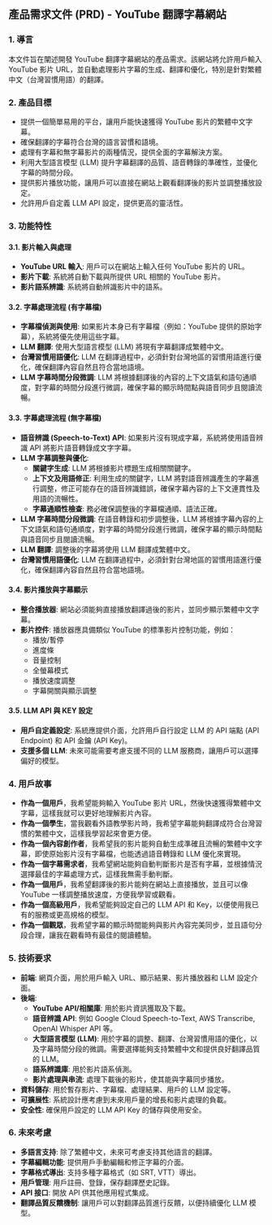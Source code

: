 ## 產品需求文件 (PRD) - YouTube 翻譯字幕網站

### 1. 導言

本文件旨在闡述開發 YouTube 翻譯字幕網站的產品需求。該網站將允許用戶輸入 YouTube 影片 URL，並自動處理影片字幕的生成、翻譯和優化，特別是針對繁體中文（台灣習慣用語）的翻譯。

### 2. 產品目標

*   提供一個簡單易用的平台，讓用戶能快速獲得 YouTube 影片的繁體中文字幕。
*   確保翻譯的字幕符合台灣的語言習慣和語境。
*   處理有字幕和無字幕影片的兩種情況，提供全面的字幕解決方案。
*   利用大型語言模型 (LLM) 提升字幕翻譯的品質、語音轉錄的準確性，並優化字幕的時間分段。
*   提供影片播放功能，讓用戶可以直接在網站上觀看翻譯後的影片並調整播放設定。
*   允許用戶自定義 LLM API 設定，提供更高的靈活性。

### 3. 功能特性

#### 3.1. 影片輸入與處理

*   **YouTube URL 輸入**: 用戶可以在網站上輸入任何 YouTube 影片的 URL。
*   **影片下載**: 系統將自動下載與所提供 URL 相關的 YouTube 影片。
*   **影片語系辨識**: 系統將自動辨識影片中的語系。

#### 3.2. 字幕處理流程 (有字幕檔)

*   **字幕檔偵測與使用**: 如果影片本身已有字幕檔（例如：YouTube 提供的原始字幕），系統將優先使用這些字幕。
*   **LLM 翻譯**: 使用大型語言模型 (LLM) 將現有字幕翻譯成繁體中文。
*   **台灣習慣用語優化**: LLM 在翻譯過程中，必須針對台灣地區的習慣用語進行優化，確保翻譯內容自然且符合當地語境。
*   **LLM 字幕時間分段微調**: LLM 將根據翻譯後的內容的上下文語氣和語句通順度，對字幕的時間分段進行微調，確保字幕的顯示時間點與語音同步且閱讀流暢。

#### 3.3. 字幕處理流程 (無字幕檔)

*   **語音辨識 (Speech-to-Text) API**: 如果影片沒有現成字幕，系統將使用語音辨識 API 將影片語音轉錄成文字字幕。
*   **LLM 字幕調整與優化**:
    *   **關鍵字生成**: LLM 將根據影片標題生成相關關鍵字。
    *   **上下文及用語修正**: 利用生成的關鍵字，LLM 將對語音辨識產生的字幕進行調整，修正可能存在的語音辨識錯誤，確保字幕內容的上下文連貫性及用語的流暢性。
    *   **字幕通順性檢查**: 務必確保調整後的字幕檔通順、語法正確。
*   **LLM 字幕時間分段微調**: 在語音轉錄和初步調整後，LLM 將根據字幕內容的上下文語氣和語句通順度，對字幕的時間分段進行微調，確保字幕的顯示時間點與語音同步且閱讀流暢。
*   **LLM 翻譯**: 調整後的字幕將使用 LLM 翻譯成繁體中文。
*   **台灣習慣用語優化**: LLM 在翻譯過程中，必須針對台灣地區的習慣用語進行優化，確保翻譯內容自然且符合當地語境。

#### 3.4. 影片播放與字幕顯示

*   **整合播放器**: 網站必須能夠直接播放翻譯過後的影片，並同步顯示繁體中文字幕。
*   **影片控件**: 播放器應具備類似 YouTube 的標準影片控制功能，例如：
    *   播放/暫停
    *   進度條
    *   音量控制
    *   全螢幕模式
    *   播放速度調整
    *   字幕開關與顯示調整

#### 3.5. LLM API 與 KEY 設定

*   **用戶自定義設定**: 系統應提供介面，允許用戶自行設定 LLM 的 API 端點 (API Endpoint) 和 API 金鑰 (API Key)。
*   **支援多個 LLM**: 未來可能需要考慮支援不同的 LLM 服務商，讓用戶可以選擇偏好的模型。

### 4. 用戶故事

*   **作為一個用戶**，我希望能夠輸入 YouTube 影片 URL，然後快速獲得繁體中文字幕，這樣我就可以更好地理解影片內容。
*   **作為一個學生**，當我觀看外語教學影片時，我希望字幕能夠翻譯成符合台灣習慣的繁體中文，這樣我學習起來會更方便。
*   **作為一個內容創作者**，我希望我的影片能夠自動生成準確且流暢的繁體中文字幕，即使原始影片沒有字幕檔，也能透過語音轉錄和 LLM 優化來實現。
*   **作為一個字幕需求者**，我希望網站能夠自動判斷影片是否有字幕，並根據情況選擇最佳的字幕處理方式，這樣我無需手動判斷。
*   **作為一個用戶**，我希望翻譯後的影片能夠在網站上直接播放，並且可以像 YouTube 一樣調整播放速度，方便我學習或觀看。
*   **作為一個高級用戶**，我希望能夠設定自己的 LLM API 和 Key，以便使用我已有的服務或更高規格的模型。
*   **作為一個觀眾**，我希望字幕的顯示時間能夠與影片內容完美同步，並且語句分段合理，讓我在觀看時有最佳的閱讀體驗。

### 5. 技術要求

*   **前端**: 網頁介面，用於用戶輸入 URL、顯示結果、影片播放器和 LLM 設定介面。
*   **後端**:
    *   **YouTube API/相關庫**: 用於影片資訊獲取及下載。
    *   **語音辨識 API**: 例如 Google Cloud Speech-to-Text, AWS Transcribe, OpenAI Whisper API 等。
    *   **大型語言模型 (LLM)**: 用於字幕的調整、翻譯、台灣習慣用語的優化，以及字幕時間分段的微調。需要選擇能夠支持繁體中文和提供良好翻譯品質的 LLM。
    *   **語系辨識庫**: 用於影片語系偵測。
    *   **影片處理與串流**: 處理下載後的影片，使其能與字幕同步播放。
*   **資料儲存**: 用於暫存影片、字幕檔、處理結果、用戶的 LLM 設定等。
*   **可擴展性**: 系統設計應考慮到未來用戶量的增長和影片處理的負載。
*   **安全性**: 確保用戶設定的 LLM API Key 的儲存與使用安全。

### 6. 未來考慮

*   **多語言支持**: 除了繁體中文，未來可考慮支持其他語言的翻譯。
*   **字幕編輯功能**: 提供用戶手動編輯和修正字幕的介面。
*   **字幕格式導出**: 支持多種字幕格式（如 SRT, VTT）導出。
*   **用戶管理**: 用戶註冊、登錄，保存翻譯歷史記錄。
*   **API 接口**: 開放 API 供其他應用程式集成。
*   **翻譯品質反饋機制**: 讓用戶可以對翻譯品質進行反饋，以便持續優化 LLM 模型。 